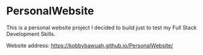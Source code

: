 # PersonalWebsite
This is a personal website project I decided to build just to test my Full Stack Development Skills. 

Website address: https://kobbybawuah.github.io/PersonalWebsite/ 
